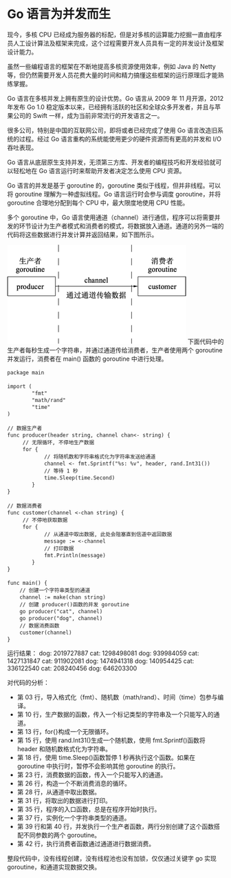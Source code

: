 # Go 语言为并发而生

现今，多核 CPU 已经成为服务器的标配，但是对多核的运算能力挖掘一直由程序员人工设计算法及框架来完成，这个过程需要开发人员具有一定的并发设计及框架设计能力。

虽然一些编程语言的框架在不断地提高多核资源使用效率，例如 Java 的 Netty 等，但仍然需要开发人员花费大量的时间和精力搞懂这些框架的运行原理后才能熟练掌握。

Go 语言在多核并发上拥有原生的设计优势。Go 语言从 2009 年 11 月开源，2012 年发布 Go 1.0 稳定版本以来，已经拥有活跃的社区和全球众多开发者，并且与苹果公司的 Swift 一样，成为当前非常流行的开发语言之一。

很多公司，特别是中国的互联网公司，即将或者已经完成了使用 Go 语言改造旧系统的过程。经过 Go 语言重构的系统能使用更少的硬件资源而有更高的并发和 I/O 吞吐表现。

Go 语言从底层原生支持并发，无须第三方库、开发者的编程技巧和开发经验就可以轻松地在 Go 语言运行时来帮助开发者决定怎么使用 CPU 资源。

Go 语言的并发是基于 goroutine 的，goroutine 类似于线程，但并非线程。可以将 goroutine 理解为一种虚拟线程。Go 语言运行时会参与调度 goroutine，并将 goroutine 合理地分配到每个 CPU 中，最大限度地使用 CPU 性能。

多个 goroutine 中，Go 语言使用通道（channel）进行通信，程序可以将需要并发的环节设计为生产者模式和消费者的模式，将数据放入通道。通道的另外一端的代码将这些数据进行并发计算并返回结果，如下图所示。

![](img/d46d4e70d790da0bcf3c825d3fcabbf2.jpg)
下面代码中的生产者每秒生成一个字符串，并通过通道传给消费者，生产者使用两个 goroutine 并发运行，消费者在 main() 函数的 goroutine 中进行处理。

```
package main

import (
        "fmt"
        "math/rand"
        "time"
)

// 数据生产者
func producer(header string, channel chan<- string) {
     // 无限循环, 不停地生产数据
     for {
            // 将随机数和字符串格式化为字符串发送给通道
            channel <- fmt.Sprintf("%s: %v", header, rand.Int31())
            // 等待 1 秒
            time.Sleep(time.Second)
        }
}

// 数据消费者
func customer(channel <-chan string) {
     // 不停地获取数据
     for {
            // 从通道中取出数据, 此处会阻塞直到信道中返回数据
            message := <-channel
            // 打印数据
            fmt.Println(message)
        }
}

func main() {
    // 创建一个字符串类型的通道
    channel := make(chan string)
    // 创建 producer()函数的并发 goroutine
    go producer("cat", channel)
    go producer("dog", channel)
    // 数据消费函数
    customer(channel)
}
```

运行结果：
dog: 2019727887
cat: 1298498081
dog: 939984059
cat: 1427131847
cat: 911902081
dog: 1474941318
dog: 140954425
cat: 336122540
cat: 208240456
dog: 646203300

对代码的分析：

*   第 03 行，导入格式化（fmt）、随机数（math/rand）、时间（time）包参与编译。
*   第 10 行，生产数据的函数，传入一个标记类型的字符串及一个只能写入的通道。
*   第 13 行，for{}构成一个无限循环。
*   第 15 行，使用 rand.Int31()生成一个随机数，使用 fmt.Sprintf()函数将 header 和随机数格式化为字符串。
*   第 18 行，使用 time.Sleep()函数暂停 1 秒再执行这个函数。如果在 goroutine 中执行时，暂停不会影响其他 goroutine 的执行。
*   第 23 行，消费数据的函数，传入一个只能写入的通道。
*   第 26 行，构造一个不断消费消息的循环。
*   第 28 行，从通道中取出数据。
*   第 31 行，将取出的数据进行打印。
*   第 35 行，程序的入口函数，总是在程序开始时执行。
*   第 37 行，实例化一个字符串类型的通道。
*   第 39 行和第 40 行，并发执行一个生产者函数，两行分别创建了这个函数搭配不同参数的两个 goroutine。
*   第 42 行，执行消费者函数通过通道进行数据消费。

整段代码中，没有线程创建，没有线程池也没有加锁，仅仅通过关键字 go 实现 goroutine，和通道实现数据交换。